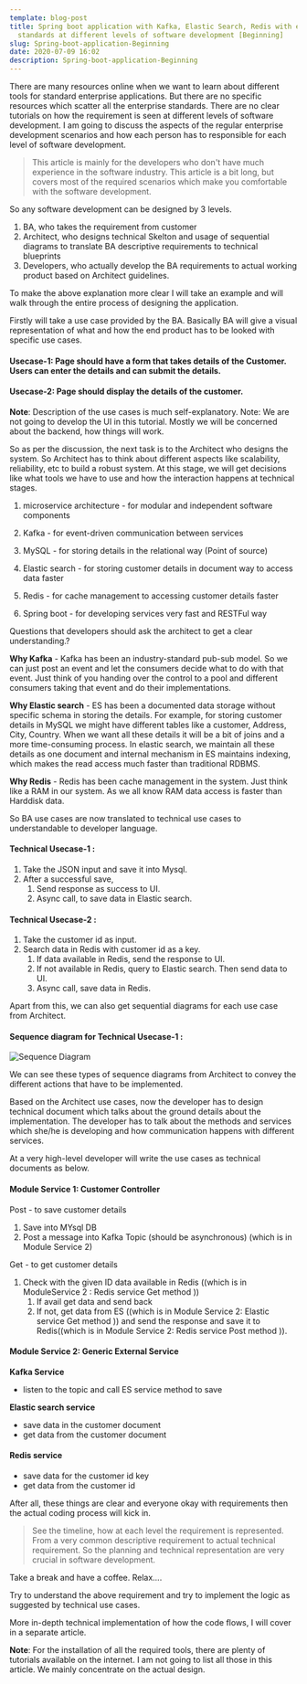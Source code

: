 ```yaml
---
template: blog-post
title: Spring boot application with Kafka, Elastic Search, Redis with enterprise
  standards at different levels of software development [Beginning]
slug: Spring-boot-application-Beginning
date: 2020-07-09 16:02
description: Spring-boot-application-Beginning
---
```

There are many resources online when we want to learn about different tools for standard enterprise applications. But there are no specific resources which scatter all the enterprise standards. There are no clear tutorials on how the requirement is seen at different levels of software development. I am going to discuss the aspects of the regular enterprise development scenarios and how each person has to responsible for each level of software development.

> This article is mainly for the developers who don't have much
> experience in the software industry. This article is a bit long, but
> covers most of the required scenarios which make you comfortable with
> the software development.

So any software development can be designed by 3 levels.

1.  BA, who takes the requirement from customer
2.  Architect, who designs technical Skelton and usage of sequential diagrams to translate BA descriptive requirements to technical blueprints
3.  Developers, who actually develop the BA requirements to actual working product based on Architect guidelines.

To make the above explanation more clear I will take an example and will walk through the entire process of designing the application.

Firstly will take a use case provided by the BA. Basically BA will give a visual representation of what and how the end product has to be looked with specific use cases.

#### Usecase-1: Page should have a form that takes details of the Customer. Users can enter the details and can submit the details.

#### Usecase-2: Page should display the details of the customer.

  

**Note**: Description of the use cases is much self-explanatory. Note: We are not going to develop the UI in this tutorial. Mostly we will be concerned about the backend, how things will work.

So as per the discussion, the next task is to the Architect who designs the system. So Architect has to think about different aspects like scalability, reliability, etc to build a robust system. At this stage, we will get decisions like what tools we have to use and how the interaction happens at technical stages.

1. microservice architecture - for modular and independent software components

2. Kafka - for event-driven communication between services

3. MySQL - for storing details in the relational way (Point of source)

4. Elastic search - for storing customer details in document way to access data faster

5. Redis - for cache management to accessing customer details faster

6. Spring boot - for developing services very fast and RESTFul way

  

Questions that developers should ask the architect to get a clear understanding.?

**Why Kafka**  - Kafka has been an industry-standard pub-sub model. So we can just post an event and let the consumers decide what to do with that event. Just think of you handing over the control to a pool and different consumers taking that event and do their implementations.

**Why Elastic search**  - ES has been a documented data storage without specific schema in storing the details. For example, for storing customer details in MySQL we might have different tables like a customer, Address, City, Country. When we want all these details it will be a bit of joins and a more time-consuming process. In elastic search, we maintain all these details as one document and internal mechanism in ES maintains indexing, which makes the read access much faster than traditional RDBMS.

**Why Redis** - Redis has been cache management in the system. Just think like a RAM in our system. As we all know RAM data access is faster than Harddisk data.

So BA use cases are now translated to technical use cases to understandable to developer language.

#### Technical Usecase-1 :

1.  Take the JSON input and save it into Mysql.
2.  After a successful save,
    1.  Send response as success to UI.
    2.  Async call, to save data in Elastic search.

#### Technical Usecase-2 :

1.  Take the customer id as input.
2.  Search data in Redis with customer id as a key.
    1.  If data available in Redis, send the response to UI.
    2.  If not available in Redis, query to Elastic search. Then send data to UI.
    3.  Async call, save data in Redis.

Apart from this, we can also get sequential diagrams for each use case from Architect.

#### Sequence diagram for Technical Usecase-1 :

![Sequence Diagram](/assets/sequence-diagram-1.png "Sequence Diagram for usecase 1")

We can see these types of sequence diagrams from Architect to convey the different actions that have to be implemented.

Based on the Architect use cases, now the developer has to design technical document which talks about the ground details about the implementation. The developer has to talk about the methods and services which she/he is developing and how communication happens with different services.

At a very high-level developer will write the use cases as technical documents as below.

#### Module Service 1: Customer Controller

Post - to save customer details

1.  Save into MYsql DB
2.  Post a message into Kafka Topic (should be asynchronous) (which is in Module Service 2)

Get - to get customer details

1.  Check with the given ID data available in Redis ((which is in ModuleService 2 : Redis service Get method ))
    1.  If avail get data and send back
    2.  If not, get data from ES ((which is in Module Service 2: Elastic service Get method )) and send the response and save it to Redis((which is in Module Service 2: Redis service Post method )).

#### Module Service 2: Generic External Service

**Kafka Service**
-   listen to the topic and call ES service method to save

**Elastic search service**
-   save data in the customer document
-   get data from the customer document

#### Redis service
-   save data for the customer id key
-   get data from the customer id

After all, these things are clear and everyone okay with requirements then the actual coding process will kick in.

> See the timeline, how at each level the requirement is represented.
> From a very common descriptive requirement to actual technical
> requirement. So the planning and technical representation are very
> crucial in software development.

Take a break and have a coffee. Relax....

Try to understand the above requirement and try to implement the logic as suggested by technical use cases.

More in-depth technical implementation of how the code flows, I will cover in a separate article.

**Note**: For the installation of all the required tools, there are plenty of tutorials available on the internet. I am not going to list all those in this article. We mainly concentrate on the actual design.
